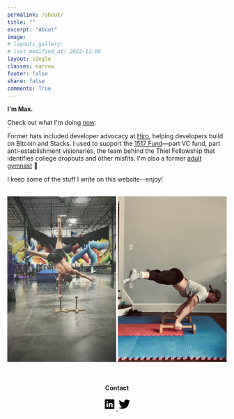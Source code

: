 ```yaml
---
permalink: /about/
title: ""
excerpt: "About"
image: 
# layouts_gallery:
# last_modified_at: 2022-11-09
layout: single
classes: narrow
footer: false
share: false
comments: True
---
```


**I'm Max.**

Check out what I'm doing [now](/now).

Former hats included developer advocacy at [Hiro](https://hiro.so/), helping developers build on Bitcoin and Stacks. I used to support the [1517 Fund](https://www.1517fund.com/)—part VC fund, part anti-establishment visionaries, the team behind the Thiel Fellowship that identifies college dropouts and other misfits. I'm also a former [adult gymnast](https://www.instagram.com/p/CMxHFo1CjZD/) 🤸

I keep some of the stuff I write on this website--enjoy!
<br><br>
<center>

<img src="/assets/images/handstands/onehanded.jpg" alt="One-handed handstand" width="250"/>
<img src="/assets/images/handstands/planche.jpg" alt="Straddle planche" width="250"/>

<center>

<br>
<br>
<p><b>Contact</b></p>
      
<a href="https://www.linkedin.com/in/maxim-efremov/">
      <img alt="LinkedIn" src="/assets/images/icons/linkedin.png">

<a href="http://www.twitter.com/maxefremov">
      <img alt="Twitter" src="/assets/images/icons/twitter.png">
<!-- 
<img src="/assets/images/icons/gmail.png">(mailto:maxim.efremov@gmail.com)
<img src="/assets/images/icons/linkedin.png">(https://www.linkedin.com/in/maxim-efremov/)
<img src="/assets/images/icons/twitter.png">(http://www.twitter.com/maxefremov) -->
<!-- <a href="mailto:maxim.efremov@gmail.com">
      <img alt="email" src="/assets/images/icons/gmail.png"> -->


<!-- 
Since moving to Austin, TX in 2020, I quit my job as a data scientist and 1) lobbied John Cornyn to double legal, high-skilled immigration ([thanks to Bryan Caplan](https://www.amazon.com/Open-Borders-Science-Ethics-Immigration/dp/1250316960)), 2) started coaching people in crypto in early 2021,  3) started a monthly meetup "Based in Austin" that grew to a some two hundred members, 4) have met countless people, Twitter mutuals, intellectual heroes, neighbors and founders and families.

<img src="/assets/images/twitter/social-currency.jpg" alt="What's being whispered to you in your city?" width="400"/>

The best way to get to know me would be to read the site, my [Twitter](https://twitter.com/maxefremov), [Clubhouse](https://www.joinclubhouse.com/@mefrem). See what I'm up to [now](/now/) or take a look at an out-of-date-and-incomplete of [my influences](/influences).

Some salient features:

- [Gwern](https://www.gwern.net/index) started a tradition of including your big five personality metrics: I'm 99th percentile extroverted, 62nd on emotional stability, 89th on agreeableness, 80th on conscientiousness, and 91st on imagination/neuroticism
- I encountered the [rationalist](https://wiki.lesswrong.com/wiki/Rationalist_movement) community in 2013, my port of entry to deep internet rabbit holes that end in life-changing friendships. There's a line from my reading Slate Star Codex to me moving to Austin, Texas
- I spent several years during college doing community service and disaster relief across the American Midwest. I met the salt of the earth and came away with the conviction that people are immensely decent.
- I'm a gymnast, acrobat, and handbalancer—check out the [fitness gram](https://www.instagram.com/maximally.me/) and [fitness page](/fitness) -->
